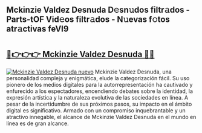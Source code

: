 ## Mckinzie Valdez Desnuda D𝚎sn𝚞dos filtr𝚊dos - Parts-tOF Vid𝚎os filtr𝚊dos - N𝚞evas f𝚘tos atr𝚊ctivas feVI9

# <h2><a href="http://mb0hzz.tromn.icu/?c=Mckinzie+Valdez+Desnuda">🔗👉👉👉 Mckinzie Valdez Desnuda 🔗🔗</a></h2>

[![Mckinzie Valdez Desnuda nuevo](https://i.imgur.com/pEAQMta.gif)](http://mb0hzz.tromn.icu/?c=Mckinzie+Valdez+Desnuda)
Mckinzie Valdez Desnuda, una personalidad compleja y enigmática, elude la categorización fácil. Su uso pionero de los medios digitales para la autorrepresentación ha cautivado y enfurecido a los espectadores, encendiendo debates sobre la identidad, la expresión artística y la naturaleza evolutiva de las sociedades en línea. A pesar de la incertidumbre de sus próximos pasos, su impacto en el ámbito digital es significativo. Armado con un compromiso inquebrantable y un atractivo innegable, el alcance de Mckinzie Valdez Desnuda en el mundo en línea es de gran alcance.
